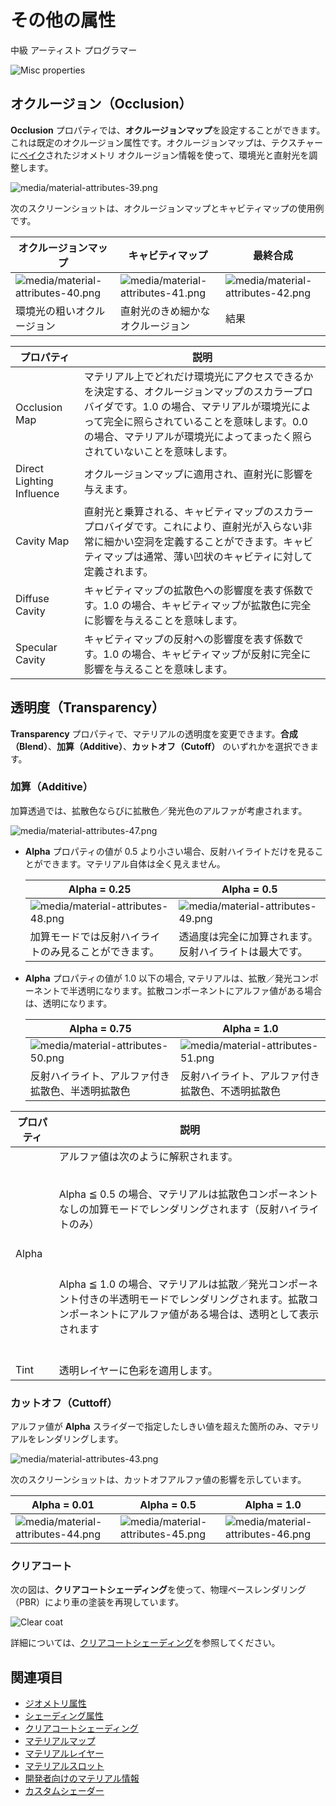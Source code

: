 # その他の属性
<!--
# Misc attributes
-->

<span class="label label-doc-level">中級</span>
<span class="label label-doc-audience">アーティスト</span>
<span class="label label-doc-audience">プログラマー</span>
<!--
<span class="label label-doc-level">Intermediate</span>
<span class="label label-doc-audience">Artist</span>
<span class="label label-doc-audience">Programmer</span>
-->

![Misc properties](media/misc-properties.png)

## オクルージョン（Occlusion）
<!--
## Occlusion
-->

**Occlusion** プロパティでは、**オクルージョンマップ**を設定することができます。これは既定のオクルージョン属性です。オクルージョンマップは、テクスチャーに[ベイク](https://entry.cgworld.jp/terms/%E3%83%99%E3%82%A4%E3%82%AF%E5%87%A6%E7%90%86.html)されたジオメトリ オクルージョン情報を使って、環境光と直射光を調整します。
<!--
Under the **Occlusion** properties, you can set an **occlusion map**. This is the default occlusion attribute. The occlusion map use geometry occlusion information baked into a texture to modulate the ambient and direct lighting.
-->

![media/material-attributes-39.png](media/material-attributes-39.png) 

次のスクリーンショットは、オクルージョンマップとキャビティマップの使用例です。
<!--
The screenshots below demonstrate the use of occlusion maps and cavity maps:
-->

| オクルージョンマップ | キャビティマップ   | 最終合成
| ------- | ------ | ------- 
| ![media/material-attributes-40.png](media/material-attributes-40.png)  | ![media/material-attributes-41.png](media/material-attributes-41.png)  | ![media/material-attributes-42.png](media/material-attributes-42.png)  
| 環境光の粗いオクルージョン  | 直射光のきめ細かなオクルージョン  | 結果

<!--
| Occlusion Map  | Cavity Map    | Final Composition    
| ------- | ------ | ------- 
| ![media/material-attributes-40.png](media/material-attributes-40.png)  | ![media/material-attributes-41.png](media/material-attributes-41.png)  | ![media/material-attributes-42.png](media/material-attributes-42.png)  
| Coarse occlusion of the ambient light  | Fine-grained occlusion of direct light  | Result                       
-->

| プロパティ  | 説明
| --------- | ---- 
| Occlusion Map             | マテリアル上でどれだけ環境光にアクセスできるかを決定する、オクルージョンマップのスカラープロバイダです。1.0 の場合、マテリアルが環境光によって完全に照らされていることを意味します。0.0 の場合、マテリアルが環境光によってまったく照らされていないことを意味します。
| Direct Lighting Influence | オクルージョンマップに適用され、直射光に影響を与えます。  |
| Cavity Map                | 直射光と乗算される、キャビティマップのスカラープロバイダです。これにより、直射光が入らない非常に細かい空洞を定義することができます。キャビティマップは通常、薄い凹状のキャビティに対して定義されます。
| Diffuse Cavity            | キャビティマップの拡散色への影響度を表す係数です。1.0 の場合、キャビティマップが拡散色に完全に影響を与えることを意味します。
| Specular Cavity           | キャビティマップの反射への影響度を表す係数です。1.0 の場合、キャビティマップが反射に完全に影響を与えることを意味します。

<!--
| Property  | Description 
| --------- | ---- 
| Occlusion Map             | The occlusion map scalar provider that determines how much ambient light is accessible on the material. A value of 1.0 means that the material is fully lit by ambient lighting. A value of 0.0 means that the material is not lighted by the ambient lighting 
| Direct Lighting Influence | Applies to Occlusion Map and influences direct lighting  |
| Cavity Map                | The cavity map scalar provider is multiplied with direct lighting. It lets you define very fine grained cavity where direct light can't enter. The cavity map is usually defined for thin concave cavity
| Diffuse Cavity            | A factor for diffuse lighting influence of the cavity map. A value of 1.0 means the cavity map fully influences the diffuse lighting 
| Specular Cavity           | A factor for specular lighting influence of the cavity map. A value of 1.0 means the cavity map fully influences the specular lighting       
-->

## 透明度（Transparency）
<!--
## Transparency
-->

**Transparency** プロパティで、マテリアルの透明度を変更できます。**合成（Blend）**、**加算（Additive）**、**カットオフ（Cutoff）** のいずれかを選択できます。
<!--
Under the **Transparency** properties, you can specify values that change the transparency of the material. You can coose **Blend**, **Additive**, or **Cutoff**.
-->

### 加算（Additive）

加算透過では、拡散色ならびに拡散色／発光色のアルファが考慮されます。
<!--
The additive transparency takes into account the diffuse and diffuse/emissive alpha.
-->

![media/material-attributes-47.png](media/material-attributes-47.png) 

- **Alpha** プロパティの値が 0.5 より小さい場合、反射ハイライトだけを見ることができます。マテリアル自体は全く見えません。
  
  | Alpha = 0.25   | Alpha = 0.5  
  | -------------- | -----------
  | ![media/material-attributes-48.png](media/material-attributes-48.png)  | ![media/material-attributes-49.png](media/material-attributes-49.png)  |      
  | 加算モードでは反射ハイライトのみ見ることができます。| 透過度は完全に加算されます。反射ハイライトは最大です。

- **Alpha** プロパティの値が 1.0 以下の場合, マテリアルは、拡散／発光コンポーネントで半透明になります。拡散コンポーネントにアルファ値がある場合は、透明になります。

  | Alpha = 0.75 | Alpha = 1.0 
  | -------------- | ---------------------- |
  | ![media/material-attributes-50.png](media/material-attributes-50.png)  | ![media/material-attributes-51.png](media/material-attributes-51.png)          
  | 反射ハイライト、アルファ付き拡散色、半透明拡散色         | 反射ハイライト、アルファ付き拡散色、不透明拡散色

<!--
- If the **Alpha** property is less than 0.5, only the specular highlights are visible. The material itself is completely invisible.

  | Alpha = 0.25   | Alpha = 0.5  
  | -------------- | -----------
  | ![media/material-attributes-48.png](media/material-attributes-48.png)  | ![media/material-attributes-49.png](media/material-attributes-49.png)  |      
  | We only see the specular highlight in additive mode  | Transparency is fully additive. Specular highlights at maximum

- If the **Alpha** <= 1.0, the material is semi-opaque with the diffuse/emissive component. If the diffuse component has an alpha, it's transparent.
  
  | Alpha = 0.75 | Alpha = 1.0 
  | -------------- | ---------------------- |
  | ![media/material-attributes-50.png](media/material-attributes-50.png)  | ![media/material-attributes-51.png](media/material-attributes-51.png)          
  | Specular highlights, diffuse with alpha and semi-opaque diffuse          | Specular highlights, diffuse with alpha and opaque diffuse  
-->

| プロパティ | 説明
| -------- | -----------
| Alpha    | アルファ値は次のように解釈されます。<p><br> Alpha ≦ 0.5 の場合、マテリアルは拡散色コンポーネントなしの加算モードでレンダリングされます（反射ハイライトのみ）</p></br> <p><br> Alpha ≦ 1.0 の場合、マテリアルは拡散／発光コンポーネント付きの半透明モードでレンダリングされます。拡散コンポーネントにアルファ値がある場合は、透明として表示されます</p></br>|。
| Tint     | 透明レイヤーに色彩を適用します。

<!--
| Property | Description 
| -------- | -----------
| Alpha    | The alpha value is interpreted like this:<p><br> Alpha <= 0.5, the material is rendered in additive mode without the diffuse component (only specular highlights)</p></br> <p><br>Alpha <= 1.0, the material is rendered in semi-opaque mode with the diffuse/emissive component. If the diffuse component has an alpha, it's displayed as transparent</p></br>|
| Tint     | Apply a color tint to the transparency layer
-->

### カットオフ（Cuttoff）
<!--
### Cuttoff
-->

アルファ値が **Alpha** スライダーで指定したしきい値を超えた箇所のみ、マテリアルをレンダリングします。
<!--
Renders a material when the current alpha color is above the threshold you specify with the **Alpha** slider.
-->

![media/material-attributes-43.png](media/material-attributes-43.png) 

次のスクリーンショットは、カットオフアルファ値の影響を示しています。
<!--
The following screenshots show the influence of the cutoff Alpha value.
-->

| Alpha = 0.01 | Alpha = 0.5     | Alpha = 1.0    
| -------------| --------------- | ------------ 
| ![media/material-attributes-44.png](media/material-attributes-44.png)  | ![media/material-attributes-45.png](media/material-attributes-45.png)  | ![media/material-attributes-46.png](media/material-attributes-46.png)

<!--
| Alpha = 0.01 | Alpha = 0.5     | Alpha = 1.0    
| -------------| --------------- | ------------ 
| ![media/material-attributes-44.png](media/material-attributes-44.png)  | ![media/material-attributes-45.png](media/material-attributes-45.png)  | ![media/material-attributes-46.png](media/material-attributes-46.png)
-->

### クリアコート
<!--
### Clear coat
-->

次の図は、**クリアコートシェーディング**を使って、物理ベースレンダリング（PBR）により車の塗装を再現しています。
<!--
**Clear-coat shading** uses physically-based rendering to simulate vehicle paint.
-->

![Clear coat](media/clear-coat-2.jpg)

詳細については、[クリアコートシェーディング](clear-coat-shading.md)を参照してください。
<!--
For details, see [clear-coat shading](clear-coat-shading.md).
-->

## 関連項目
<!--
## See also
-->

* [ジオメトリ属性](geometry-attributes.md)
* [シェーディング属性](shading-attributes.md)
* [クリアコートシェーディング](clear-coat-shading.md)
* [マテリアルマップ](material-maps.md)
* [マテリアルレイヤー](material-layers.md)
* [マテリアルスロット](material-slots.md)
* [開発者向けのマテリアル情報](materials-for-developers.md)
* [カスタムシェーダー](../effects-and-shaders/custom-shaders.md)

<!--
* [Geometry attributes](geometry-attributes.md)
* [Shading attributes](shading-attributes.md)
* [Clear-coat shading](clear-coat-shading.md)
* [Material maps](material-maps.md)
* [Material layers](material-layers.md)
* [Material slots](material-slots.md)
* [Materials for developers](materials-for-developers.md)
* [Custom shaders](../effects-and-shaders/custom-shaders.md)
-->
